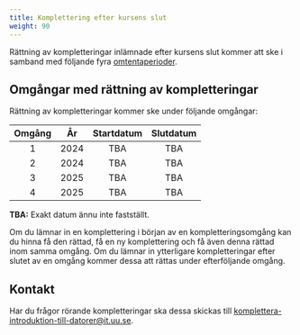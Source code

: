 ```yaml
---
title: Komplettering efter kursens slut
weight: 90
---
```


Rättning av kompletteringar inlämnade efter kursens slut kommer att ske i 
samband med följande fyra [omtentaperioder][perioder]. 

[perioder]:
    https://www.uu.se/student/fakultet/teknisk-naturvetenskapliga/lasarsperioder-och-tentamen

## Omgångar med rättning av kompletteringar

Rättning av kompletteringar kommer ske under följande omgångar:

<p class="small-table"></p>

| Omgång | År   | Startdatum | Slutdatum |
|:------:|:----:|:----------:|:---------:|
| 1      | 2024 | TBA       | TBA     |
| 2      | 2024 | TBA       | TBA      |
| 3      | 2025 | TBA       | TBA      |
| 4      | 2025 | TBA       | TBA       |


**TBA:** Exakt datum ännu inte fastställt. 


Om du lämnar in en komplettering i början av en kompletteringsomgång kan du
hinna få den rättad, få en ny komplettering och få även denna rättad inom samma omgång. Om du lämnar
in ytterligare kompletteringar efter slutet av en omgång kommer dessa att rättas
under efterföljande omgång. 

## Kontakt

Har du frågor rörande kompletteringar ska dessa skickas till
[komplettera-introduktion-till-datorer@it.uu.se](mailto:komplettera-introduktion-till-datorer@it.uu.se).

